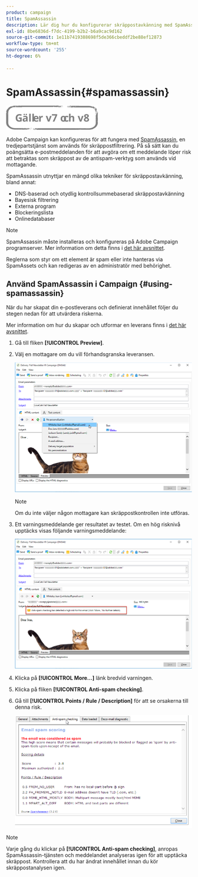```yaml
---
product: campaign
title: SpamAssassin
description: Lär dig hur du konfigurerar skräppostavkänning med SpamAssassin
exl-id: 8be6836d-f7dc-4199-b2b2-b6a9cac9d162
source-git-commit: 1e11b7419388698f5de366cbeddf2be88ef12873
workflow-type: tm+mt
source-wordcount: '255'
ht-degree: 6%

---
```


# SpamAssassin{#spamassassin}

![](../../assets/common.svg)

Adobe Campaign kan konfigureras för att fungera med [SpamAssassin](https://spamassassin.apache.org), en tredjepartstjänst som används för skräppostfiltrering. På så sätt kan du poängsätta e-postmeddelanden för att avgöra om ett meddelande löper risk att betraktas som skräppost av de antispam-verktyg som används vid mottagande.

SpamAssassin utnyttjar en mängd olika tekniker för skräppostavkänning, bland annat:

* DNS-baserad och otydlig kontrollsummebaserad skräppostavkänning
* Bayesisk filtrering
* Externa program
* Blockeringslista
* Onlinedatabaser

>[!NOTE]
>
>SpamAssassin måste installeras och konfigureras på Adobe Campaign programserver. Mer information om detta finns i [det här avsnittet](../../installation/using/configuring-spamassassin.md).
>
>Reglerna som styr om ett element är spam eller inte hanteras via SpamAssets och kan redigeras av en administratör med behörighet.

## Använd SpamAssassin i Campaign {#using-spamassassin}

När du har skapat din e-postleverans och definierat innehållet följer du stegen nedan för att utvärdera riskerna.

Mer information om hur du skapar och utformar en leverans finns i [det här avsnittet](about-email-channel.md).

1. Gå till fliken **[!UICONTROL Preview]**.
1. Välj en mottagare om du vill förhandsgranska leveransen.

   ![](assets/s_tn_del_preview_spamassassin_recipient.png)

   >[!NOTE]
   >
   >Om du inte väljer någon mottagare kan skräppostkontrollen inte utföras.

1. Ett varningsmeddelande ger resultatet av testet. Om en hög risknivå upptäcks visas följande varningsmeddelande:

   ![](assets/s_tn_del_preview_spamassassin_ko.png)

1. Klicka på **[!UICONTROL More...]** länk bredvid varningen.
1. Klicka på fliken **[!UICONTROL Anti-spam checking]**.  
1. Gå till **[!UICONTROL Points / Rule / Description]** för att se orsakerna till denna risk.

   ![](assets/s_tn_del_msg_spamassassin_ko.png)

>[!NOTE]
>
>Varje gång du klickar på **[!UICONTROL Anti-spam checking]**, anropas SpamAssassin-tjänsten och meddelandet analyseras igen för att upptäcka skräppost. Kontrollera att du har ändrat innehållet innan du kör skräppostanalysen igen.
